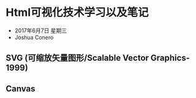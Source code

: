 # Html可视化技术学习以及笔记
- 2017年6月7日 星期三
- Joshua Conero



## SVG (可缩放矢量图形/Scalable Vector Graphics-1999)

## Canvas